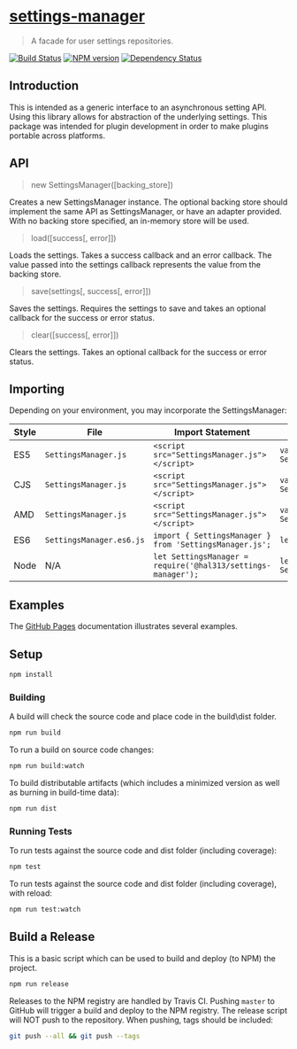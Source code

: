 # [settings-manager](https://github.com/hal313/settings-manager)

> A facade for user settings repositories.

[![Build Status](http://img.shields.io/travis/hal313/settings-manager/master.svg?style=flat-square)](https://travis-ci.org/hal313/settings-manager)
[![NPM version](http://img.shields.io/npm/v/@hal313/settings-manager.svg?style=flat-square)](https://www.npmjs.com/package/settings-manager)
[![Dependency Status](http://img.shields.io/david/hal313/settings-manager.svg?style=flat-square)](https://david-dm.org/hal313/settings-manager)

## Introduction

This is intended as a generic interface to an asynchronous setting API. Using this library allows for abstraction of the underlying settings. This package was intended for plugin development in order to make plugins portable across platforms.

## API

> new SettingsManager([backing_store])

Creates a new SettingsManager instance. The optional backing store should implement the same API as SettingsManager, or have an adapter provided. With no backing store specified, an in-memory store will be used.

> load([success[, error]])

Loads the settings. Takes a success callback and an error callback. The value passed into the settings callback represents the value from the backing store.

> save(settings[, success[, error]])

Saves the settings. Requires the settings to save and takes an optional callback for the success or error status.

> clear([success[, error]])

Clears the settings. Takes an optional callback for the success or error status.

## Importing

Depending on your environment, you may incorporate the SettingsManager:

| Style | File                     | Import Statement                                             | Instantiate                                                    |
| ----- | ------------------------ | ------------------------------------------------------------ | -------------------------------------------------------------- |
| ES5   | `SettingsManager.js`     | `<script src="SettingsManager.js"></script>`                 | `var settingsManager = new SettingsManager.SettingsManager();` |
| CJS   | `SettingsManager.js`     | `<script src="SettingsManager.js"></script>`                 | `var settingsManager = new SettingsManager.SettingsManager();` |
| AMD   | `SettingsManager.js`     | `<script src="SettingsManager.js"></script>`                 | `var settingsManager = new SettingsManager.SettingsManager();` |
| ES6   | `SettingsManager.es6.js` | `import { SettingsManager } from 'SettingsManager.js';`      | `let sm = new SettingsManager();`                              |
| Node  | N/A                      | `let SettingsManager = require('@hal313/settings-manager');` | `let sm = new SettingsManager.SettingsManager();`              |

## Examples

The [GitHub Pages](https://hal313.github.io/settings-manager/) documentation illustrates several examples.

## Setup

```bash
npm install
```

### Building

A build will check the source code and place code in the build\dist folder.

```bash
npm run build
```

To run a build on source code changes:

```bash
npm run build:watch
```

To build distributable artifacts (which includes a minimized version as well as burning in build-time data):

```bash
npm run dist
```

### Running Tests

To run tests against the source code and dist folder (including coverage):

```bash
npm test
```

To run tests against the source code and dist folder (including coverage), with reload:

```bash
npm run test:watch
```

## Build a Release

This is a basic script which can be used to build and deploy (to NPM) the project.

```bash
npm run release
```

Releases to the NPM registry are handled by Travis CI. Pushing `master` to GitHub will trigger a build and deploy to the NPM registry. The release script will NOT push to the repository. When pushing, tags should be included:

```bash
git push --all && git push --tags
```
